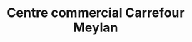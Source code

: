 ---
title: "Centre commercial Carrefour Meylan"
url: /meylan/centre-commercial-carrefour-meylan/
shop: centre commercial
---